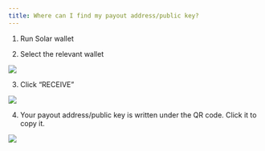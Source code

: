 ```yaml
---
title: Where can I find my payout address/public key?
---
```

1. Run Solar wallet

2. Select the relevant wallet

![](/docs/.vuepress/dist/choose-an-account.png)

3. Click “RECEIVE”

![](/docs/.vuepress/dist/receive.png)

4. Your payout address/public key is written under the QR code. Click it to copy it. 

![](/docs/.vuepress/dist/tap-to-copy.png)
